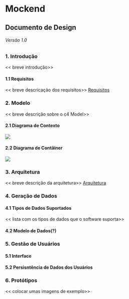 #  Mockend
## Documento de Design
###### Versão 1.0

### 1. Introdução
<< breve introdução>>

#### 1.1 Requisitos
<< breve descricação dos requisitos>>
[Requisitos](https://github.com/felipelagares/software-design-2021/main/mockfreend/requisitos)

### 2. Modelo
<< breve descrição sobre o c4 Model>>

#### 2.1 Diagrama de Contexto
<img src="https://github.com/felipelagares/software-design-2021/blob/main/mockfreend/images/Diagrama_de_Contexto.png">

#### 2.2 Diagrama de Contâiner
<img src="https://github.com/felipelagares/software-design-2021/blob/main/mockfreend/images/Diagrama_de_Container.png">

### 3. Arquitetura
<< breve descrição da arquitetura>>
[Arquitetura](https://github.com/felipelagares/software-design-2021/blob/main/mockfreend/arquitetura)

### 4. Geração de Dados
#### 4.1 Tipos de Dados Suportados
<< lista com os tipos de dados que o software suporta>>

#### 4.2 Modelo de Dados(?)

### 5. Gestão de Usuários
#### 5.1 Interface

#### 5.2 Persisntência de Dados dos Usuários

### 6. Protótipos
<< colocar umas imagens de exemplo>>